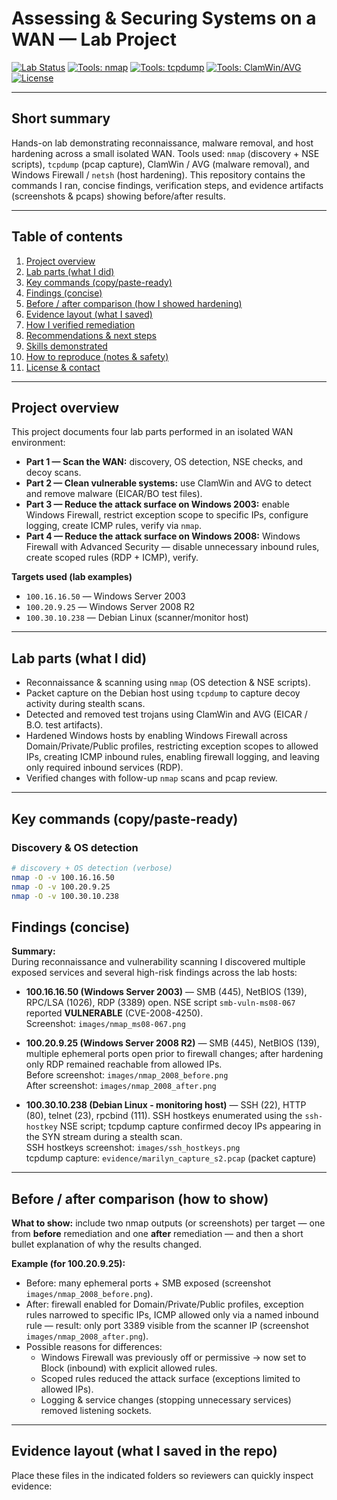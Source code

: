 # Assessing & Securing Systems on a WAN — Lab Project

[![Lab Status](https://img.shields.io/badge/status-complete-success)](./)
[![Tools: nmap](https://img.shields.io/badge/tools-nmap-blue)](https://nmap.org)
[![Tools: tcpdump](https://img.shields.io/badge/tools-tcpdump-orange)](https://www.tcpdump.org)
[![Tools: ClamWin/AVG](https://img.shields.io/badge/tools-AVs-lightgrey)](#)
[![License](https://img.shields.io/badge/license-lab--demo-lightgrey)](#license--contact)

---

## Short summary
Hands-on lab demonstrating reconnaissance, malware removal, and host hardening across a small isolated WAN. Tools used: `nmap` (discovery + NSE scripts), `tcpdump` (pcap capture), ClamWin / AVG (malware removal), and Windows Firewall / `netsh` (host hardening). This repository contains the commands I ran, concise findings, verification steps, and evidence artifacts (screenshots & pcaps) showing before/after results.

---

## Table of contents
1. [Project overview](#project-overview)  
2. [Lab parts (what I did)](#lab-parts-what-i-did)  
3. [Key commands (copy/paste-ready)](#key-commands-copypaste-ready)  
4. [Findings (concise)](#findings-concise)  
5. [Before / after comparison (how I showed hardening)](#before--after-comparison-how-i-showed-hardening)  
6. [Evidence layout (what I saved)](#evidence-layout-what-i-saved)  
7. [How I verified remediation](#how-i-verified-remediation)  
8. [Recommendations & next steps](#recommendations--next-steps)  
9. [Skills demonstrated](#skills-demonstrated)  
10. [How to reproduce (notes & safety)](#how-to-reproduce-notes--safety)  
11. [License & contact](#license--contact)

---

## Project overview
This project documents four lab parts performed in an isolated WAN environment:

- **Part 1 — Scan the WAN:** discovery, OS detection, NSE checks, and decoy scans.  
- **Part 2 — Clean vulnerable systems:** use ClamWin and AVG to detect and remove malware (EICAR/BO test files).  
- **Part 3 — Reduce the attack surface on Windows 2003:** enable Windows Firewall, restrict exception scope to specific IPs, configure logging, create ICMP rules, verify via `nmap`.  
- **Part 4 — Reduce the attack surface on Windows 2008:** Windows Firewall with Advanced Security — disable unnecessary inbound rules, create scoped rules (RDP + ICMP), verify.

**Targets used (lab examples)**  
- `100.16.16.50` — Windows Server 2003  
- `100.20.9.25` — Windows Server 2008 R2  
- `100.30.10.238` — Debian Linux (scanner/monitor host)

---

## Lab parts (what I did)
- Reconnaissance & scanning using `nmap` (OS detection & NSE scripts).  
- Packet capture on the Debian host using `tcpdump` to capture decoy activity during stealth scans.  
- Detected and removed test trojans using ClamWin and AVG (EICAR / B.O. test artifacts).  
- Hardened Windows hosts by enabling Windows Firewall across Domain/Private/Public profiles, restricting exception scopes to allowed IPs, creating ICMP inbound rules, enabling firewall logging, and leaving only required inbound services (RDP).  
- Verified changes with follow-up `nmap` scans and pcap review.

---

## Key commands (copy/paste-ready)

### Discovery & OS detection
```bash
# discovery + OS detection (verbose)
nmap -O -v 100.16.16.50
nmap -O -v 100.20.9.25
nmap -O -v 100.30.10.238
```

## Findings (concise)

**Summary:**  
During reconnaissance and vulnerability scanning I discovered multiple exposed services and several high-risk findings across the lab hosts:

- **100.16.16.50 (Windows Server 2003)** — SMB (445), NetBIOS (139), RPC/LSA (1026), RDP (3389) open. NSE script `smb-vuln-ms08-067` reported **VULNERABLE** (CVE-2008-4250).  
  Screenshot: `images/nmap_ms08-067.png`

- **100.20.9.25 (Windows Server 2008 R2)** — SMB (445), NetBIOS (139), multiple ephemeral ports open prior to firewall changes; after hardening only RDP remained reachable from allowed IPs.  
  Before screenshot: `images/nmap_2008_before.png`  
  After screenshot: `images/nmap_2008_after.png`

- **100.30.10.238 (Debian Linux - monitoring host)** — SSH (22), HTTP (80), telnet (23), rpcbind (111). SSH hostkeys enumerated using the `ssh-hostkey` NSE script; tcpdump capture confirmed decoy IPs appearing in the SYN stream during a stealth scan.  
  SSH hostkeys screenshot: `images/ssh_hostkeys.png`  
  tcpdump capture: `evidence/marilyn_capture_s2.pcap` (packet capture)

---

## Before / after comparison (how to show)

**What to show:** include two nmap outputs (or screenshots) per target — one from **before** remediation and one **after** remediation — and then a short bullet explanation of why the results changed.

**Example (for 100.20.9.25):**
- Before: many ephemeral ports + SMB exposed (screenshot `images/nmap_2008_before.png`).
- After: firewall enabled for Domain/Private/Public profiles, exception rules narrowed to specific IPs, ICMP allowed only via a named inbound rule — result: only port 3389 visible from the scanner IP (screenshot `images/nmap_2008_after.png`).
- Possible reasons for differences:
  - Windows Firewall was previously off or permissive → now set to Block (inbound) with explicit allowed rules.
  - Scoped rules reduced the attack surface (exceptions limited to allowed IPs).
  - Logging & service changes (stopping unnecessary services) removed listening sockets.

---

## Evidence layout (what I saved in the repo)

Place these files in the indicated folders so reviewers can quickly inspect evidence:



